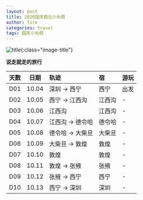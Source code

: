 ```yaml
---
layout: post
title: 2020国庆西北小长假
author: fire
categories: travel 
tags: 国庆小长假
---
```


![title](http://image.sideproject.cn/title/title_136.jpg){:class="image-title"}

**说走就走的旅行**

| 天数 | 日期 | 轨迹 | 宿 | 游玩 |
|:--- | :---: | :--- | :--- | :--- |
| D01 | 10.04 | 深圳 -> 西宁 | 西宁 | 出发 |
| D02 | 10.05 | 西宁 -> 江西沟 | 江西沟 | - |
| D03 | 10.06 | 江西沟 | 江西沟 | - |
| D04 | 10.07 | 江西沟 -> 德令哈 | 德令哈 | - |
| D05 | 10.08 | 德令哈 -> 大柴旦 | 大柴旦 | - |
| D06 | 10.09 | 大柴旦 -> 敦煌 | 敦煌 | - |
| D07 | 10.10 | 敦煌 | 敦煌 | - |
| D08 | 10.11 | 敦煌 -> 张掖 | 张掖 | - |
| D09 | 10.12 | 张掖 -> 西宁 | 西宁 | - |
| D10 | 10.13 | 西宁 -> 深圳 | 深圳 | - |
